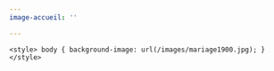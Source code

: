 ```yaml
---
image-accueil: ''

---
```

    <style> body { background-image: url(/images/mariage1900.jpg); } </style>